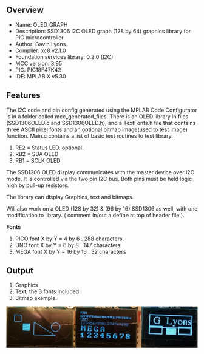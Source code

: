 Overview
--------------------------------------------
* Name: OLED_GRAPH
* Description: SSD1306 I2C OLED graph (128 by 64) graphics library for PIC microcontroller 
* Author: Gavin Lyons.
* Complier: xc8 v2.1.0
* Foundation services library: 0.2.0 (I2C)
* MCC version: 3.95
* PIC: PIC18F47K42
* IDE:  MPLAB X v5.30

Features
----------------------

The I2C code and pin config generated using the MPLAB Code Configurator is in a folder called mcc_generated_files. 
There is  an OLED library in files (SSD1306OLED.c and SSD1306OLED.h),
and a TextFonts.h file that contains three ASCII pixel fonts and an optional bitmap image(used to test image) function.
Main.c  contains a list of basic test routines to test library. 

1. RE2 = Status LED. optional.
2. RB2 = SDA OLED
3. RB1 = SCLK OLED

The SSD1306 OLED display communicates with the master device over I2C mode.
It is controlled via the two pin I2C bus. Both pins must be held logic high by pull-up resistors. 

The library can  display Graphics, text and bitmaps.

 Will also work on a  OLED (128 by 32) & (96 by 16) SSD1306 as well, with one modification to library.
( comment in/out a define at top of header file.). 

**Fonts** 

1. PICO font X by Y  = 4 by 6 . 288 characters.
2. UNO font X by Y = 6 by 8 . 147 characters.
3. MEGA font X by Y  = 16 by 16 . 32 characters

Output
-----------------------

1. Graphics
2. Text, the 3 fonts included
3. Bitmap example.

![ output ](https://github.com/gavinlyonsrepo/pic_18F47K42_projects/blob/master/images/oledgraph.jpg)
